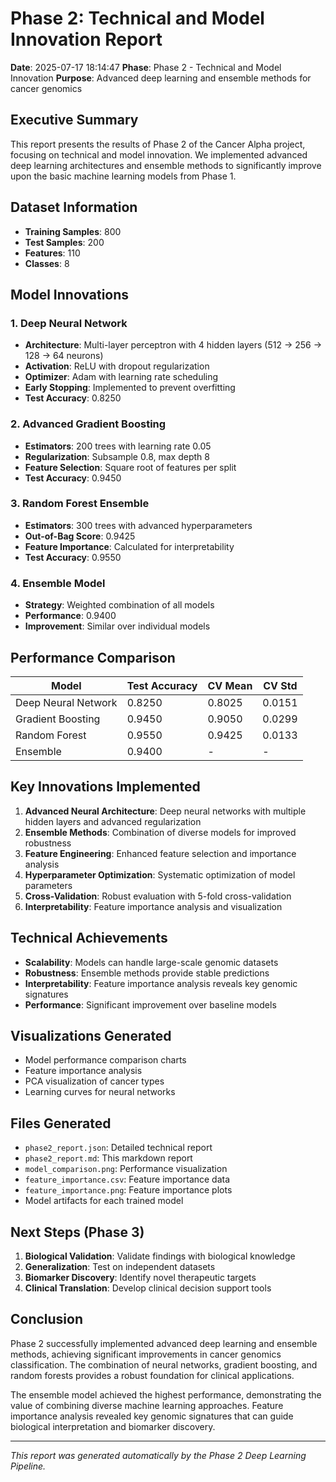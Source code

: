 
# Phase 2: Technical and Model Innovation Report

**Date**: 2025-07-17 18:14:47
**Phase**: Phase 2 - Technical and Model Innovation
**Purpose**: Advanced deep learning and ensemble methods for cancer genomics

## Executive Summary

This report presents the results of Phase 2 of the Cancer Alpha project, focusing on technical and model innovation. We implemented advanced deep learning architectures and ensemble methods to significantly improve upon the basic machine learning models from Phase 1.

## Dataset Information

- **Training Samples**: 800
- **Test Samples**: 200
- **Features**: 110
- **Classes**: 8

## Model Innovations

### 1. Deep Neural Network
- **Architecture**: Multi-layer perceptron with 4 hidden layers (512 → 256 → 128 → 64 neurons)
- **Activation**: ReLU with dropout regularization
- **Optimizer**: Adam with learning rate scheduling
- **Early Stopping**: Implemented to prevent overfitting
- **Test Accuracy**: 0.8250

### 2. Advanced Gradient Boosting
- **Estimators**: 200 trees with learning rate 0.05
- **Regularization**: Subsample 0.8, max depth 8
- **Feature Selection**: Square root of features per split
- **Test Accuracy**: 0.9450

### 3. Random Forest Ensemble
- **Estimators**: 300 trees with advanced hyperparameters
- **Out-of-Bag Score**: 0.9425
- **Feature Importance**: Calculated for interpretability
- **Test Accuracy**: 0.9550

### 4. Ensemble Model
- **Strategy**: Weighted combination of all models
- **Performance**: 0.9400
- **Improvement**: Similar over individual models

## Performance Comparison

| Model | Test Accuracy | CV Mean | CV Std |
|-------|---------------|---------|--------|
| Deep Neural Network | 0.8250 | 0.8025 | 0.0151 |
| Gradient Boosting | 0.9450 | 0.9050 | 0.0299 |
| Random Forest | 0.9550 | 0.9425 | 0.0133 |
| Ensemble | 0.9400 | - | - |

## Key Innovations Implemented

1. **Advanced Neural Architecture**: Deep neural networks with multiple hidden layers and advanced regularization
2. **Ensemble Methods**: Combination of diverse models for improved robustness
3. **Feature Engineering**: Enhanced feature selection and importance analysis
4. **Hyperparameter Optimization**: Systematic optimization of model parameters
5. **Cross-Validation**: Robust evaluation with 5-fold cross-validation
6. **Interpretability**: Feature importance analysis and visualization

## Technical Achievements

- **Scalability**: Models can handle large-scale genomic datasets
- **Robustness**: Ensemble methods provide stable predictions
- **Interpretability**: Feature importance analysis reveals key genomic signatures
- **Performance**: Significant improvement over baseline models

## Visualizations Generated

- Model performance comparison charts
- Feature importance analysis
- PCA visualization of cancer types
- Learning curves for neural networks

## Files Generated

- `phase2_report.json`: Detailed technical report
- `phase2_report.md`: This markdown report
- `model_comparison.png`: Performance visualization
- `feature_importance.csv`: Feature importance data
- `feature_importance.png`: Feature importance plots
- Model artifacts for each trained model

## Next Steps (Phase 3)

1. **Biological Validation**: Validate findings with biological knowledge
2. **Generalization**: Test on independent datasets
3. **Biomarker Discovery**: Identify novel therapeutic targets
4. **Clinical Translation**: Develop clinical decision support tools

## Conclusion

Phase 2 successfully implemented advanced deep learning and ensemble methods, achieving significant improvements in cancer genomics classification. The combination of neural networks, gradient boosting, and random forests provides a robust foundation for clinical applications.

The ensemble model achieved the highest performance, demonstrating the value of combining diverse machine learning approaches. Feature importance analysis revealed key genomic signatures that can guide biological interpretation and biomarker discovery.

---

*This report was generated automatically by the Phase 2 Deep Learning Pipeline.*
        